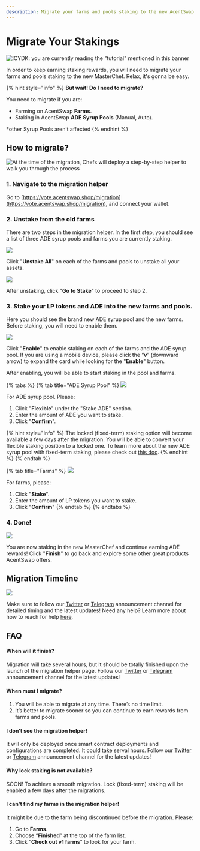 ```yaml
---
description: Migrate your farms and pools staking to the new AcentSwap MasterChef
---
```


# Migrate Your Stakings

![ICYDK: you are currently reading the "tutorial" mentioned in this banner](<../../.gitbook/assets/migration pre heat.png>)

In order to keep earning staking rewards, you will need to migrate your farms and pools staking to the new MasterChef. Relax, it's gonna be easy.

{% hint style="info" %}
**But wait! Do I need to migrate?**

You need to migrate if you are:

* Farming on AcentSwap **Farms**.
* Staking in AcentSwap **ADE Syrup Pools** (Manual, Auto).

\*other Syrup Pools aren’t affected
{% endhint %}

## How to migrate?

![At the time of the migration, Chefs will deploy a step-by-step helper to walk you through the process ](../../.gitbook/assets/migration-helper-overview.png)

### 1. Navigate to the migration helper

Go to [https://vote.acentswap.shop/migration](https://vote.acentswap.shop/migration), and connect your wallet.

### 2. Unstake from the old farms

There are two steps in the migration helper. In the first step, you should see a list of three ADE syrup pools and farms you are currently staking.

![](<../../.gitbook/assets/migration-helper-steps-guide-3 (2).png>)

Click "**Unstake All**" on each of the farms and pools to unstake all your assets.

![](<../../.gitbook/assets/migration-helper-steps-guide-4 (1).png>)

After unstaking, click "**Go to Stake**" to proceed to step 2.

### 3. Stake your LP tokens and ADE into the new farms and pools.

Here you should see the brand new ADE syrup pool and the new farms. Before staking, you will need to enable them.

![](<../../.gitbook/assets/migration-helper-steps-guide-5 (1).png>)

Click "**Enable**" to enable staking on each of the farms and the ADE syrup pool. If you are using a mobile device, please click the “**v**” (downward arrow) to expand the card while looking for the "**Enable**" button.

After enabling, you will be able to start staking in the pool and farms.

{% tabs %}
{% tab title="ADE Syrup Pool" %}
![](<../../.gitbook/assets/migration-helper-steps-guide-7 (2).png>)

For ADE syrup pool. Please:

1. Click "**Flexible**" under the "Stake ADE" section.
2. Enter the amount of ADE you want to stake.
3. Click "**Confirm**".



{% hint style="info" %}
The locked (fixed-term) staking option will become available a few days after the migration. You will be able to convert your flexible staking position to a locked one. To learn more about the new ADE syrup pool with fixed-term staking, please check out [this doc](../../products/coming-soon/new-cake-pool/).
{% endhint %}
{% endtab %}

{% tab title="Farms" %}
![](<../../.gitbook/assets/migration-helper-steps-guide-8 (2).png>)

For farms, please:

1. Click "**Stake**".
2. Enter the amount of LP tokens you want to stake.
3. Click "**Confirm**"
{% endtab %}
{% endtabs %}

### 4. Done!

![](../../.gitbook/assets/migration-helper-steps-guide-9.png)

You are now staking in the new MasterChef and continue earning ADE rewards! Click "**Finish**" to go back and explore some other great products AcentSwap offers.

## Migration Timeline

![](<../../.gitbook/assets/en - migration timeline - 2.png>)

Make sure to follow our [Twitter](https://twitter.com/pancakeswap/) or [Telegram](https://t.me/AcentSwapAnn) announcement channel for detailed timing and the latest updates! Need any help? Learn more about how to reach for help [here](../../contact-us/#help).

## FAQ

#### **When will it finish?**

Migration will take several hours, but it should be totally finished upon the launch of the migration helper page. Follow our [Twitter](https://twitter.com/pancakeswap/) or [Telegram](https://t.me/AcentSwapAnn) announcement channel for the latest updates!

#### **When must I migrate?**

1. You will be able to migrate at any time. There’s no time limit.&#x20;
2. It’s better to migrate sooner so you can continue to earn rewards from farms and pools.

#### I don’t see the migration helper!

It will only be deployed once smart contract deployments and configurations are completed. It could take serval hours. Follow our [Twitter](https://twitter.com/pancakeswap/) or [Telegram](https://t.me/AcentSwapAnn) announcement channel for the latest updates!

#### Why lock staking is not available?

SOON! To achieve a smooth migration. Lock (fixed-term) staking will be enabled a few days after the migrations.

#### I can't find my farms in the migration helper!

It might be due to the farm being discontinued before the migration. Please:

1. Go to **Farms**.
2. Choose “**Finished**” at the top of the farm list.
3. Click “**Check out v1 farms**” to look for your farm.
